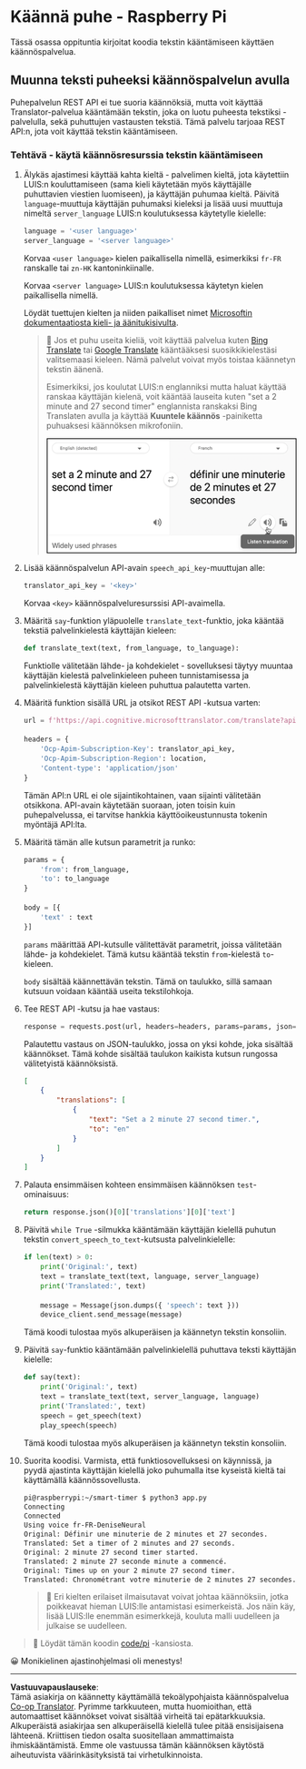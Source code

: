 <!--
CO_OP_TRANSLATOR_METADATA:
{
  "original_hash": "bbb5aa34221fe129dd3ce4d9ec33831a",
  "translation_date": "2025-08-27T22:16:46+00:00",
  "source_file": "6-consumer/lessons/4-multiple-language-support/pi-translate-speech.md",
  "language_code": "fi"
}
-->
# Käännä puhe - Raspberry Pi

Tässä osassa oppituntia kirjoitat koodia tekstin kääntämiseen käyttäen käännöspalvelua.

## Muunna teksti puheeksi käännöspalvelun avulla

Puhepalvelun REST API ei tue suoria käännöksiä, mutta voit käyttää Translator-palvelua kääntämään tekstin, joka on luotu puheesta tekstiksi -palvelulla, sekä puhuttujen vastausten tekstiä. Tämä palvelu tarjoaa REST API:n, jota voit käyttää tekstin kääntämiseen.

### Tehtävä - käytä käännösresurssia tekstin kääntämiseen

1. Älykäs ajastimesi käyttää kahta kieltä - palvelimen kieltä, jota käytettiin LUIS:n kouluttamiseen (sama kieli käytetään myös käyttäjälle puhuttavien viestien luomiseen), ja käyttäjän puhumaa kieltä. Päivitä `language`-muuttuja käyttäjän puhumaksi kieleksi ja lisää uusi muuttuja nimeltä `server_language` LUIS:n koulutuksessa käytetylle kielelle:

    ```python
    language = '<user language>'
    server_language = '<server language>'
    ```

    Korvaa `<user language>` kielen paikallisella nimellä, esimerkiksi `fr-FR` ranskalle tai `zn-HK` kantoninkiinalle.

    Korvaa `<server language>` LUIS:n koulutuksessa käytetyn kielen paikallisella nimellä.

    Löydät tuettujen kielten ja niiden paikalliset nimet [Microsoftin dokumentaatiosta kieli- ja äänitukisivulta](https://docs.microsoft.com/azure/cognitive-services/speech-service/language-support?WT.mc_id=academic-17441-jabenn#speech-to-text).

    > 💁 Jos et puhu useita kieliä, voit käyttää palvelua kuten [Bing Translate](https://www.bing.com/translator) tai [Google Translate](https://translate.google.com) kääntääksesi suosikkikielestäsi valitsemaasi kieleen. Nämä palvelut voivat myös toistaa käännetyn tekstin äänenä.
    >
    > Esimerkiksi, jos koulutat LUIS:n englanniksi mutta haluat käyttää ranskaa käyttäjän kielenä, voit kääntää lauseita kuten "set a 2 minute and 27 second timer" englannista ranskaksi Bing Translaten avulla ja käyttää **Kuuntele käännös** -painiketta puhuaksesi käännöksen mikrofoniin.
    >
    > ![Kuuntele käännös -painike Bing Translatessa](../../../../../translated_images/bing-translate.348aa796d6efe2a92f41ea74a5cf42bb4c63d6faaa08e7f46924e072a35daa48.fi.png)

1. Lisää käännöspalvelun API-avain `speech_api_key`-muuttujan alle:

    ```python
    translator_api_key = '<key>'
    ```

    Korvaa `<key>` käännöspalveluresurssisi API-avaimella.

1. Määritä `say`-funktion yläpuolelle `translate_text`-funktio, joka kääntää tekstiä palvelinkielestä käyttäjän kieleen:

    ```python
    def translate_text(text, from_language, to_language):
    ```

    Funktiolle välitetään lähde- ja kohdekielet - sovelluksesi täytyy muuntaa käyttäjän kielestä palvelinkieleen puheen tunnistamisessa ja palvelinkielestä käyttäjän kieleen puhuttua palautetta varten.

1. Määritä funktion sisällä URL ja otsikot REST API -kutsua varten:

    ```python
    url = f'https://api.cognitive.microsofttranslator.com/translate?api-version=3.0'

    headers = {
        'Ocp-Apim-Subscription-Key': translator_api_key,
        'Ocp-Apim-Subscription-Region': location,
        'Content-type': 'application/json'
    }
    ```

    Tämän API:n URL ei ole sijaintikohtainen, vaan sijainti välitetään otsikkona. API-avain käytetään suoraan, joten toisin kuin puhepalvelussa, ei tarvitse hankkia käyttöoikeustunnusta tokenin myöntäjä API:lta.

1. Määritä tämän alle kutsun parametrit ja runko:

    ```python
    params = {
        'from': from_language,
        'to': to_language
    }

    body = [{
        'text' : text
    }]
    ```

    `params` määrittää API-kutsulle välitettävät parametrit, joissa välitetään lähde- ja kohdekielet. Tämä kutsu kääntää tekstin `from`-kielestä `to`-kieleen.

    `body` sisältää käännettävän tekstin. Tämä on taulukko, sillä samaan kutsuun voidaan kääntää useita tekstilohkoja.

1. Tee REST API -kutsu ja hae vastaus:

    ```python
    response = requests.post(url, headers=headers, params=params, json=body)
    ```

    Palautettu vastaus on JSON-taulukko, jossa on yksi kohde, joka sisältää käännökset. Tämä kohde sisältää taulukon kaikista kutsun rungossa välitetyistä käännöksistä.

    ```json
    [
        {
            "translations": [
                {
                    "text": "Set a 2 minute 27 second timer.",
                    "to": "en"
                }
            ]
        }
    ]
    ```

1. Palauta ensimmäisen kohteen ensimmäisen käännöksen `test`-ominaisuus:

    ```python
    return response.json()[0]['translations'][0]['text']
    ```

1. Päivitä `while True` -silmukka kääntämään käyttäjän kielellä puhutun tekstin `convert_speech_to_text`-kutsusta palvelinkielelle:

    ```python
    if len(text) > 0:
        print('Original:', text)
        text = translate_text(text, language, server_language)
        print('Translated:', text)

        message = Message(json.dumps({ 'speech': text }))
        device_client.send_message(message)
    ```

    Tämä koodi tulostaa myös alkuperäisen ja käännetyn tekstin konsoliin.

1. Päivitä `say`-funktio kääntämään palvelinkielellä puhuttava teksti käyttäjän kielelle:

    ```python
    def say(text):
        print('Original:', text)
        text = translate_text(text, server_language, language)
        print('Translated:', text)
        speech = get_speech(text)
        play_speech(speech)
    ```

    Tämä koodi tulostaa myös alkuperäisen ja käännetyn tekstin konsoliin.

1. Suorita koodisi. Varmista, että funktiosovelluksesi on käynnissä, ja pyydä ajastinta käyttäjän kielellä joko puhumalla itse kyseistä kieltä tai käyttämällä käännössovellusta.

    ```output
    pi@raspberrypi:~/smart-timer $ python3 app.py
    Connecting
    Connected
    Using voice fr-FR-DeniseNeural
    Original: Définir une minuterie de 2 minutes et 27 secondes.
    Translated: Set a timer of 2 minutes and 27 seconds.
    Original: 2 minute 27 second timer started.
    Translated: 2 minute 27 seconde minute a commencé.
    Original: Times up on your 2 minute 27 second timer.
    Translated: Chronométrant votre minuterie de 2 minutes 27 secondes.
    ```

    > 💁 Eri kielten erilaiset ilmaisutavat voivat johtaa käännöksiin, jotka poikkeavat hieman LUIS:lle antamistasi esimerkeistä. Jos näin käy, lisää LUIS:lle enemmän esimerkkejä, kouluta malli uudelleen ja julkaise se uudelleen.

> 💁 Löydät tämän koodin [code/pi](../../../../../6-consumer/lessons/4-multiple-language-support/code/pi) -kansiosta.

😀 Monikielinen ajastinohjelmasi oli menestys!

---

**Vastuuvapauslauseke**:  
Tämä asiakirja on käännetty käyttämällä tekoälypohjaista käännöspalvelua [Co-op Translator](https://github.com/Azure/co-op-translator). Pyrimme tarkkuuteen, mutta huomioithan, että automaattiset käännökset voivat sisältää virheitä tai epätarkkuuksia. Alkuperäistä asiakirjaa sen alkuperäisellä kielellä tulee pitää ensisijaisena lähteenä. Kriittisen tiedon osalta suositellaan ammattimaista ihmiskääntämistä. Emme ole vastuussa tämän käännöksen käytöstä aiheutuvista väärinkäsityksistä tai virhetulkinnoista.